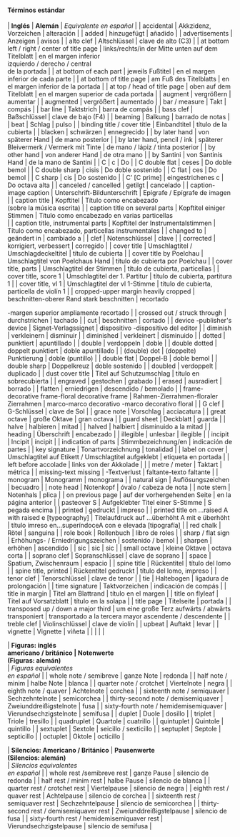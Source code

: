 #### Términos estándar

| **Inglés** | **Alemán** | _Equivalente en español_ |
| accidental | Akkzidenz, Vorzeichen | alteración |
| added | hinzugefügt | añadido |
| advertisements | Anzeigen | avisos |
| alto clef | Altschlüssel | clave de alto (C3) |
| at bottom left / right / center of title page | links/rechts/in der Mitte unten auf dem Titelblatt | en el margen inferior   
izquierdo / derecho / central  
 de la portada |
| at bottom of each part | jeweils Fußtitel | en el margen inferior de cada parte |
| at bottom of title page | am Fuß des Titelblatts | en el margen inferior de la portada |
| at top / head of title page | oben auf dem Titelblatt | en el margen superior de cada portada |
| augment | vergrößern | aumentar |
| augmented | vergrößert | aumentado |
| bar / measure | Takt | compás |
| bar line | Taktstrich | barra de compás |
| bass clef | Baßschlüssel | clave de bajo (F4) |
| beaming | Balkung | barrado de notas |
| beat | Schlag | pulso |
| binding title / cover title | Einbandtitel | título de la cubierta |
| blacken | schwärzen | ennegrecido |
| by later hand | von späterer Hand | de mano posterior |
| by later hand, pencil / ink | späterer Bleivermerk / Vermerk mit Tinte | de mano / lápiz / tinta posterior |
| by other hand | von anderer Hand | de otra mano |
| by Santini | von Santinis Hand | de la mano de Santini |
| C | c | Do |
| C double flat | ceses | Do doble bemol |
| C double sharp | cisis | Do doble sostenido |
| C flat | ces | Do bemol |
| C sharp | cis | Do sostenido |
| C’ [C prime] | eingestrichenes c | Do octava alta |
| canceled / cancelled | getilgt | cancelado |
| caption-image caption | Unterschrift-Bildunterschrift | Epígrafe / Epígrafe de imagen |
| caption title | Kopftitel | Título como encabezado   
(sobre la música escrita) |
| caption title on several parts | Kopftitel einiger Stimmen | Título como encabezado en varias particellas  
 |
| caption title, instrumental parts | Kopftitel der Instrumentalstimmen | Título como encabezado, particellas instrumentales |
| changed to | geändert in | cambiado a |
| clef | Notenschlüssel | clave |
| corrected | korrigiert, verbessert | corregido |
| cover title | Umschlagtitel / Umschlagdeckeltitel | título de cubierta |
| cover title by Poelchau | Umschlagtitel von Poelchaus Hand | título de cubierta por Poelchau |
| cover title, parts | Umschlagtitel der Stimmen | título de cubierta, particellas |
| cover title, score 1 | Umschlagtitel der 1. Partitur | título de cubierta, partitura 1 |
| cover title, vl 1 | Umschlagtitel der vl 1-Stimme | título de cubierta, particella de violín 1 |
| cropped-upper margin heavily cropped | beschnitten-oberer Rand stark beschnitten | recortado  

-margen superior ampliamente recortado |
| crossed out / struck through | durchstrichen | tachado |
| cut | beschnitten | cortado |
| device -publisher's device | Signet-Verlagssignet | dispositivo -dispositivo del editor |
| diminish | verkleinern | disminuir |
| diminished | verkleinert | disminuido |
| dotted | punktiert | apuntillado |
| double | verdoppeln | doble |
| double dotted | doppelt punktiert | doble apuntillado |
| (double) dot | (doppelte) Punktierung | doble (puntillo) |
| double flat | Doppel-B | doble bemol |
| double sharp | Doppelkreuz | doble sostenido |
| doubled | verdoppelt | duplicado |
| dust cover title | Titel auf Schutzumschlag | título en sobrecubierta |
| engraved | gestochen | grabado |
| erased | ausradiert | borrado |
| flatten | erniedrigen | descendido / bemolado |
| frame-decorative frame-floral decorative frame | Rahmen-Zierrahmen-floraler Zierrahmen | marco-marco decorativo -marco decorativo floral |
| G clef | G-Schlüssel | clave de Sol |
| grace note | Vorschlag | acciacatura |
| great octave | große Oktave | gran octava |
| guard sheet | Deckblatt | guarda |
| halve | halbieren | mitad |
| halved | halbiert | disminuido a la mitad |
| heading | Überschrift | encabezado |
| illegible | unlesbar | ilegible |
| incipit | Incipit | íncipit |
| indication of parts | Stimmbezeichnung/en | indicación de partes |
| key signature | Tonartvorzeichnung | tonalidad |
| label on cover | Umschlagtitel auf Etikett / Umschlagtitel aufgeklebt | etiqueta en portada |
| left before accolade | links von der Akkolade |   |
| metre / meter | Taktart | métrica |
| missing-text missing |  -Textverlust | faltante-texto faltante |
| monogram | Monogramm | monograma |
| natural sign | Auflösungszeichen | becuadro |
| note head | Notenkopf | óvalo / cabeza de nota |
| note stem | Notenhals | plica |
| on previous page | auf der vorhergehenden Seite | en la página anterior |
| pasteover S | Aufgeklebter Titel einer S-Stimme | S pegada encima |
| printed | gedruckt | impreso |
| printed title on ...raised     A with raised e [typeography] | Titelaufdruck auf ...überhöht     A mit e überhöht | título imreso en...superíndoceA con e elevada [tipografía] |
| red chalk | Rötel | sanguina |
| role book | Rollenbuch | libro de roles |
| sharp / flat sign | Erhöhungs- / Erniedrigungszeichen | sostenido / bemol |
| sharpen | erhöhen | ascendido |
| sic | sic | sic |
| small octave | kleine Oktave | octava corta |
| soprano clef | Sopranschlüssel | clave de soprano |
| space | Spatium, Zwischenraum | espacio |
| spine title | Rückentitel | título del lomo |
| spine title, printed | Rückentitel gedruckt | título del lomo, impreso |
| tenor clef | Tenorschlüssel | clave de tenor |
| tie | Haltebogen | ligadura de prolongación |
| time signature | Taktvorzeichen | indicación de compás |
| title in margin | Titel am Blattrand | título en el margen |
| title on flyleaf | Titel auf Vorsatzblatt | título en la solapa |
| title page | Titelseite | portada |
| transposed up / down a major third | um eine große Terz aufwärts / abwärts transponiert | transportado a la tercera mayor ascendente / descendente |
| treble clef | Violinschlüssel | clave de violín |
| upbeat | Auftakt | levar |
| vignette | Vignette | viñeta |
|   |   |   |

| **Figuras: inglés   
americano / británico **|** Notenwerte**  
**(Figuras: alemán)**  
 | _Figuras equivalentes_   
_en español_ |
| whole note / semibreve | ganze Note | redonda |
| half note / minim | halbe Note | blanca |
| quarter note / crotchet | Viertelnote | negra |
| eighth note / quaver | Achtelnote | corchea |
| sixteenth note / semiquaver | Sechzehntelnote | semicorchea |
| thirty-second note / demisemiquaver | Zweiunddreißigstelnote | fusa |
| sixty-fourth note / hemidemisemiquaver | Vierundsechzigstelnote | semifusa |
| duplet | Duole | dosillo |
| triplet | Triole | tresillo |
| quadruplet | Quartole | cuatrillo |
| quintuplet | Quintole | quintillo |
| sextuplet | Sextole | seicillo / sexticillo |
| septuplet | Septole | septicillo |
| octuplet | Oktole | octicillo |

| **Silencios: Americano / Británico** | **Pausenwerte**  
**(Silencios: alemán)**  
 | _Silencios equivalentes   
en español_ |
| whole rest /semibreve rest | ganze Pause | silencio de redonda |
| half rest / minim rest | halbe Pause | silencio de blanca |
| quarter rest / crotchet rest | Viertelpause | silencio de negra |
| eighth rest / quaver rest | Achtelpause | silencio de corchea |
| sixteenth rest / semiquaver rest | Sechzehntelpause | silencio de semicorchea |
| thirty-second rest / demisemiquaver rest | Zweiunddreißigstelpause | silencio de fusa |
| sixty-fourth rest / hemidemisemiquaver rest | Vierundsechzigstelpause | silencio de semifusa |

